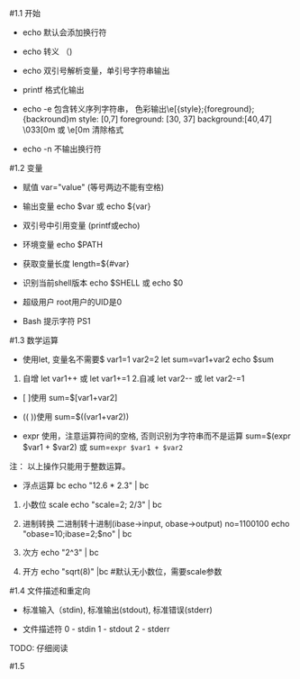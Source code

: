 #1.1 开始

- echo 默认会添加换行符

- echo 转义 （\)

- echo 双引号解析变量，单引号字符串输出

- printf 格式化输出

- echo -e 包含转义序列字符串， 色彩输出\e[{style};{foreground};{backround}m
style: [0,7]
foreground: [30, 37]
background:[40,47]
\033[0m 或 \e[0m 清除格式

- echo -n 不输出换行符

#1.2 变量
- 赋值
var="value" (等号两边不能有空格)

- 输出变量
echo $var 或 echo ${var}

- 双引号中引用变量 (printf或echo)

- 环境变量
echo $PATH

- 获取变量长度
length=${#var}

- 识别当前shell版本
echo $SHELL 或 echo $0

- 超级用户
root用户的UID是0

- Bash 提示字符
PS1

#1.3 数学运算
- 使用let, 变量名不需要$
var1=1
var2=2
let sum=var1+var2
echo $sum

1. 自增
let var1++  或 let var1+=1
2.自减
let var2-- 或 let var2-=1

- [ ]使用
sum=$[var1+var2]

- (( ))使用
sum=$((var1+var2))

- expr 使用，注意运算符间的空格, 否则识别为字符串而不是运算
sum=$(expr $var1 + $var2)
或
sum=`expr $var1 + $var2`

注： 以上操作只能用于整数运算。

- 浮点运算 bc
echo "12.6 * 2.3" | bc

1. 小数位 scale
echo "scale=2; 2/3" | bc

2. 进制转换
二进制转十进制(ibase->input, obase->output)
no=1100100
echo "obase=10;ibase=2;$no" | bc

3. 次方
echo "2^3" | bc

4. 开方
echo "sqrt(8)" |bc  #默认无小数位，需要scale参数

#1.4 文件描述和重定向

- 标准输入（stdin), 标准输出(stdout), 标准错误(stderr)

- 文件描述符
0 - stdin
1 - stdout
2 - stderr

TODO: 仔细阅读

#1.5 







